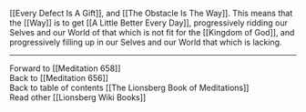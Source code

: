 [[Every Defect Is A Gift]], and [[The Obstacle Is The Way]]. This means that the [[Way]] is to get [[A Little Better Every Day]], progressively ridding our Selves and our World of that which is not fit for the [[Kingdom of God]], and progressively filling up in our Selves and our World that which is lacking. 

___

Forward to [[Meditation 658]]  
Back to [[Meditation 656]]  
Back to table of contents [[The Lionsberg Book of Meditations]]  
Read other [[Lionsberg Wiki Books]] 
